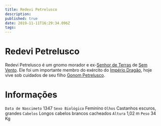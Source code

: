 ```yaml
---
title: Redevi Petrelusco
description: 
published: true
date: 2019-11-11T16:29:34.096Z
tags: 
---
```


<!-- SUBTITLE: Visão geral sobre Redevi Petrelusco -->

# Redevi Petrelusco
Redevi Petrelusco é um gnomo morador e ex-[Senhor de Terras](/rankings-e-titulos/senhor-de-terras#senhor-de-terras) de [Sem Vento](/lugares/plano-material/drafeon/sudeste-de-drafeon/sem-vento#sem-vento). Ele foi um importante membro do exército do [Império Dragão](/faccoes/nacoes/imperio-dragao#imperio-dragao), hoje vive sob cuidados de seu filho [Gonom Petrelusco](/individuos/gonom-petrelusco#gonom-petrelusco).

# Informações
`Data de Nascimeto` 1347 
`Sexo Biológico` Feminino
`Olhos` Castanhos escuros, grandes
`Cabelos` Longos cabelos brancos cacheados
`Altura` 1,02 m
`Peso` 34 Kg
